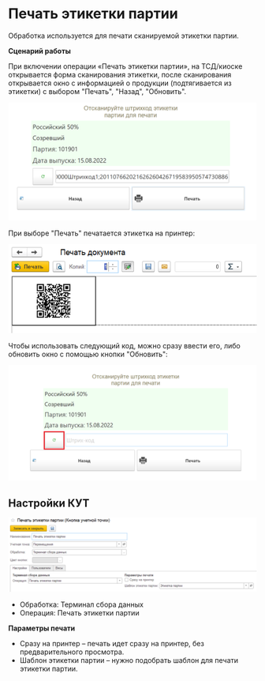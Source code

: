 # Печать этикетки партии

Обработка используется для печати сканируемой этикетки партии.

**Сценарий работы**

При включении операции «Печать этикетки партии», на ТСД/киоске открывается форма сканирования этикетки, после сканирования открывается окно с информацией о продукции (подтягивается из этикетки) с выбором "Печать", "Назад", "Обновить".

![](SecondPrint.assets/series.png)


При выборе "Печать" печатается этикетка на принтер:

![](SecondPrint.assets/print.png)

Чтобы использовать следующий код, можно сразу ввести его, либо обновить окно с помощью кнопки "Обновить":

![](SecondPrint.assets/update.png)

<h2> Настройки КУТ </h2>

![](SecondPrint.assets/PrintSettings.png)

- Обработка: Терминал сбора данных
- Операция: Печать этикетки партии

**Параметры печати**

- Сразу на принтер – печать идет сразу на принтер, без предварительного просмотра.
- Шаблон этикетки партии – нужно подобрать шаблон для печати этикетки партии.
